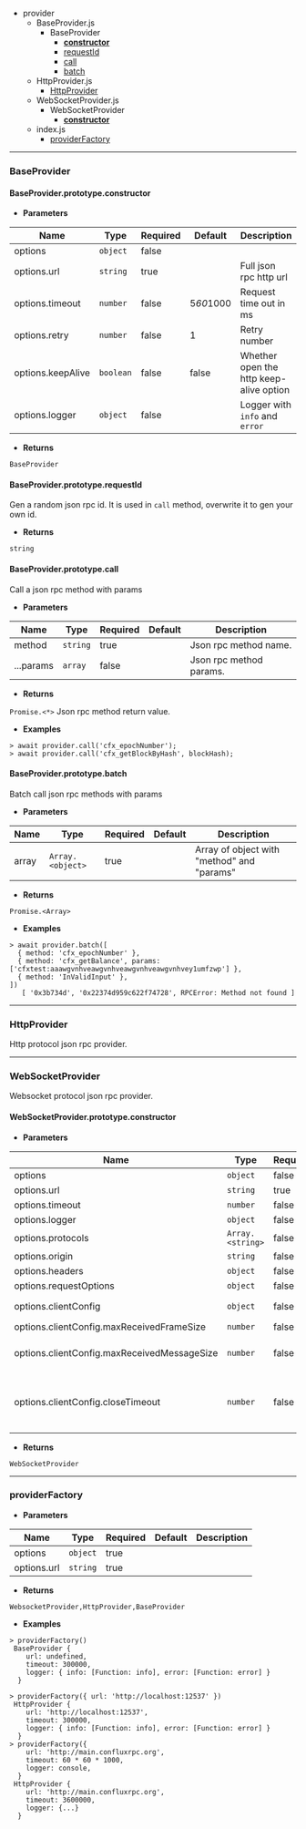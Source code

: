 
  - provider
    - BaseProvider.js
        - BaseProvider
            - [**constructor**](#provider/BaseProvider.js/BaseProvider/**constructor**)
            - [requestId](#provider/BaseProvider.js/BaseProvider/requestId)
            - [call](#provider/BaseProvider.js/BaseProvider/call)
            - [batch](#provider/BaseProvider.js/BaseProvider/batch)
    - HttpProvider.js
        - [HttpProvider](#provider/HttpProvider.js/HttpProvider)
    - WebSocketProvider.js
        - WebSocketProvider
            - [**constructor**](#provider/WebSocketProvider.js/WebSocketProvider/**constructor**)
    - index.js
        - [providerFactory](#provider/index.js/providerFactory)

----------------------------------------

### BaseProvider <a id="provider/BaseProvider.js/BaseProvider"></a>



#### BaseProvider.prototype.**constructor** <a id="provider/BaseProvider.js/BaseProvider/**constructor**"></a>

* **Parameters**

Name              | Type      | Required | Default   | Description
------------------|-----------|----------|-----------|----------------------------------------
options           | `object`  | false    |           |
options.url       | `string`  | true     |           | Full json rpc http url
options.timeout   | `number`  | false    | 5*60*1000 | Request time out in ms
options.retry     | `number`  | false    | 1         | Retry number
options.keepAlive | `boolean` | false    | false     | Whether open the http keep-alive option
options.logger    | `object`  | false    |           | Logger with `info` and `error`

* **Returns**

`BaseProvider` 

#### BaseProvider.prototype.requestId <a id="provider/BaseProvider.js/BaseProvider/requestId"></a>

Gen a random json rpc id.
It is used in `call` method, overwrite it to gen your own id.

* **Returns**

`string` 

#### BaseProvider.prototype.call <a id="provider/BaseProvider.js/BaseProvider/call"></a>

Call a json rpc method with params

* **Parameters**

Name      | Type     | Required | Default | Description
----------|----------|----------|---------|------------------------
method    | `string` | true     |         | Json rpc method name.
...params | `array`  | false    |         | Json rpc method params.

* **Returns**

`Promise.<*>` Json rpc method return value.

* **Examples**

```
> await provider.call('cfx_epochNumber');
> await provider.call('cfx_getBlockByHash', blockHash);
```

#### BaseProvider.prototype.batch <a id="provider/BaseProvider.js/BaseProvider/batch"></a>

Batch call json rpc methods with params

* **Parameters**

Name  | Type             | Required | Default | Description
------|------------------|----------|---------|-------------------------------------------
array | `Array.<object>` | true     |         | Array of object with "method" and "params"

* **Returns**

`Promise.<Array>` 

* **Examples**

```
> await provider.batch([
  { method: 'cfx_epochNumber' },
  { method: 'cfx_getBalance', params: ['cfxtest:aaawgvnhveawgvnhveawgvnhveawgvnhvey1umfzwp'] },
  { method: 'InValidInput' },
])
   [ '0x3b734d', '0x22374d959c622f74728', RPCError: Method not found ]
```

----------------------------------------

### HttpProvider <a id="provider/HttpProvider.js/HttpProvider"></a>

Http protocol json rpc provider.

----------------------------------------

### WebSocketProvider <a id="provider/WebSocketProvider.js/WebSocketProvider"></a>

Websocket protocol json rpc provider.

#### WebSocketProvider.prototype.**constructor** <a id="provider/WebSocketProvider.js/WebSocketProvider/**constructor**"></a>

* **Parameters**

Name                                        | Type             | Required | Default  | Description
--------------------------------------------|------------------|----------|----------|---------------------------------------------------------------------------------------------------------------------------------------------------------
options                                     | `object`         | false    |          | See [W3CWebSocket](https://github.com/theturtle32/WebSocket-Node/blob/c91a6cb8f0cf896edf0d2d49faa0c9e0a9985172/docs/W3CWebSocket.md)
options.url                                 | `string`         | true     |          | Full json rpc http url
options.timeout                             | `number`         | false    | 60*1000  | Request time out in ms
options.logger                              | `object`         | false    |          | Logger with `info` and `error`
options.protocols                           | `Array.<string>` | false    |          | See [w3](https://www.w3.org/TR/websockets/)
options.origin                              | `string`         | false    |          |
options.headers                             | `object`         | false    |          |
options.requestOptions                      | `object`         | false    |          |
options.clientConfig                        | `object`         | false    |          | See [websocket/lib/WebSocketClient](https://github.com/theturtle32/WebSocket-Node/blob/c91a6cb8f0cf896edf0d2d49faa0c9e0a9985172/docs/WebSocketClient.md)
options.clientConfig.maxReceivedFrameSize   | `number`         | false    | 0x100000 | 1MiB max frame size.
options.clientConfig.maxReceivedMessageSize | `number`         | false    | 0x800000 | 8MiB max message size, only applicable if assembleFragments is true
options.clientConfig.closeTimeout           | `number`         | false    | 5000     | The number of milliseconds to wait after sending a close frame for an acknowledgement to come back before giving up and just closing the socket.

* **Returns**

`WebSocketProvider` 

----------------------------------------

### providerFactory <a id="provider/index.js/providerFactory"></a>

* **Parameters**

Name        | Type     | Required | Default | Description
------------|----------|----------|---------|------------
options     | `object` | true     |         |
options.url | `string` | true     |         |

* **Returns**

`WebsocketProvider,HttpProvider,BaseProvider` 

* **Examples**

```
> providerFactory()
 BaseProvider {
    url: undefined,
    timeout: 300000,
    logger: { info: [Function: info], error: [Function: error] }
  }
```

```
> providerFactory({ url: 'http://localhost:12537' })
 HttpProvider {
    url: 'http://localhost:12537',
    timeout: 300000,
    logger: { info: [Function: info], error: [Function: error] }
  }
> providerFactory({
    url: 'http://main.confluxrpc.org',
    timeout: 60 * 60 * 1000,
    logger: console,
  }
 HttpProvider {
    url: 'http://main.confluxrpc.org',
    timeout: 3600000,
    logger: {...}
  }
```
  